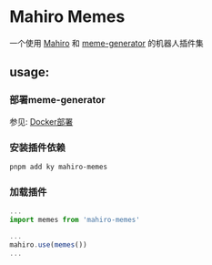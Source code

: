 # Mahiro Memes

一个使用 [Mahiro](https://github.com/opq-osc/mahiro) 和 [meme-generator](https://github.com/MeetWq/meme-generator) 的机器人插件集


## usage:

### 部署meme-generator

参见: [Docker部署](https://github.com/MeetWq/meme-generator/blob/main/docs/docker.md)

### 安装插件依赖

```bash
pnpm add ky mahiro-memes
```

### 加载插件

```typescript
...
import memes from 'mahiro-memes'

...
mahiro.use(memes())
...
```
